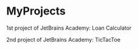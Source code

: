 # MyProjects
1st project of JetBrains Academy: Loan Calculator                                                                                                                                         

2nd project of JetBrains Academy: TicTacToe

